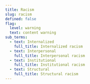 ```yaml
---
title: Racism
slug: racism
defined: false
flag:
  level: warning
  text: content warning
sub_terms:
  - text: Internalized
    full_title: Internalized racism
  - text: Interpersonal
    full_title: Interpersonal racism
  - text: Institutional
    full_title: Institutional racism
  - text: Structural
    full_title: Structural racism
---
```

